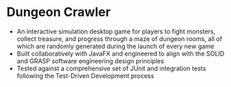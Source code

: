 # Dungeon Crawler
* An interactive simulation desktop game for players to fight monsters, collect treasure, and progress through a maze of dungeon
rooms, all of which are randomly generated during the launch of every new game
* Built collaboratively with JavaFX and engineered to align with the SOLID and GRASP software engineering design principles
* Tested against a comprehensive set of JUnit and integration tests following the Test-Driven Development process
